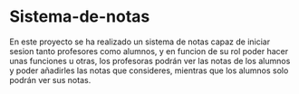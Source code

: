 # Sistema-de-notas
En este proyecto se ha realizado un sistema de notas capaz de iniciar sesion tanto profesores como alumnos, y en funcion de su rol poder hacer unas funciones u otras, los profesoras podrán ver las notas de los alumnos y poder añadirles las notas que consideres, mientras que los alumnos solo podrán ver sus notas.
